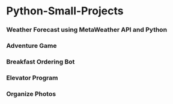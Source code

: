 # Python-Small-Projects 

### Weather Forecast using MetaWeather API and Python

### Adventure Game 

### Breakfast Ordering Bot 

###  Elevator Program

### Organize Photos
